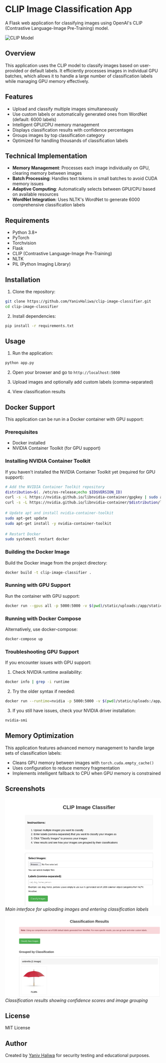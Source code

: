 # CLIP Image Classification App

A Flask web application for classifying images using OpenAI's CLIP (Contrastive Language-Image Pre-Training) model.

![CLIP Model](https://github.com/openai/CLIP/raw/main/CLIP.png)

## Overview

This application uses the CLIP model to classify images based on user-provided or default labels. It efficiently processes images in individual GPU batches, which allows it to handle a large number of classification labels while managing GPU memory effectively.

## Features

- Upload and classify multiple images simultaneously
- Use custom labels or automatically generated ones from WordNet (default: 6000 labels)
- Intelligent GPU/CPU memory management
- Displays classification results with confidence percentages
- Groups images by top classification category
- Optimized for handling thousands of classification labels

## Technical Implementation

- **Memory Management**: Processes each image individually on GPU, clearing memory between images
- **Batch Processing**: Handles text tokens in small batches to avoid CUDA memory issues
- **Adaptive Computing**: Automatically selects between GPU/CPU based on available resources
- **WordNet Integration**: Uses NLTK's WordNet to generate 6000 comprehensive classification labels

## Requirements

- Python 3.8+
- PyTorch
- Torchvision
- Flask
- CLIP (Contrastive Language-Image Pre-Training)
- NLTK
- PIL (Python Imaging Library)

## Installation

1. Clone the repository:
```bash
git clone https://github.com/YanivHaliwa/clip-image-classifier.git
cd clip-image-classifier
```

2. Install dependencies:
```bash
pip install -r requirements.txt
```

## Usage

1. Run the application:
```bash
python app.py
```

2. Open your browser and go to `http://localhost:5000`

3. Upload images and optionally add custom labels (comma-separated)

4. View classification results

## Docker Support

This application can be run in a Docker container with GPU support:

### Prerequisites

- Docker installed
- NVIDIA Container Toolkit (for GPU support)

### Installing NVIDIA Container Toolkit

If you haven't installed the NVIDIA Container Toolkit yet (required for GPU support):

```bash
# Add the NVIDIA Container Toolkit repository
distribution=$(. /etc/os-release;echo $ID$VERSION_ID)
curl -s -L https://nvidia.github.io/libnvidia-container/gpgkey | sudo apt-key add -
curl -s -L https://nvidia.github.io/libnvidia-container/$distribution/libnvidia-container.list | sudo tee /etc/apt/sources.list.d/nvidia-container-toolkit.list

# Update apt and install nvidia-container-toolkit
sudo apt-get update
sudo apt-get install -y nvidia-container-toolkit

# Restart Docker
sudo systemctl restart docker
```

### Building the Docker Image

Build the Docker image from the project directory:

```bash
docker build -t clip-image-classifier .
```

### Running with GPU Support

Run the container with GPU support:

```bash
docker run --gpus all -p 5000:5000 -v $(pwd)/static/uploads:/app/static/uploads clip-image-classifier
```

### Running with Docker Compose

Alternatively, use docker-compose:

```bash
docker-compose up
```

### Troubleshooting GPU Support

If you encounter issues with GPU support:

1. Check NVIDIA runtime availability:
```bash
docker info | grep -i runtime
```

2. Try the older syntax if needed:
```bash
docker run --runtime=nvidia -p 5000:5000 -v $(pwd)/static/uploads:/app/static/uploads clip-image-classifier
```

3. If you still have issues, check your NVIDIA driver installation:
```bash
nvidia-smi
```

## Memory Optimization

This application features advanced memory management to handle large sets of classification labels:

- Cleans GPU memory between images with `torch.cuda.empty_cache()`
- Uses configuration to reduce memory fragmentation
- Implements intelligent fallback to CPU when GPU memory is constrained

## Screenshots

![CLIP App Interface](screenshots/interface.png)
*Main interface for uploading images and entering classification labels*

![CLIP Classification Results](screenshots/results.png)
*Classification results showing confidence scores and image grouping*

## License

MIT License

## Author

Created by [Yaniv Haliwa](https://github.com/YanivHaliwa) for security testing and educational purposes.
